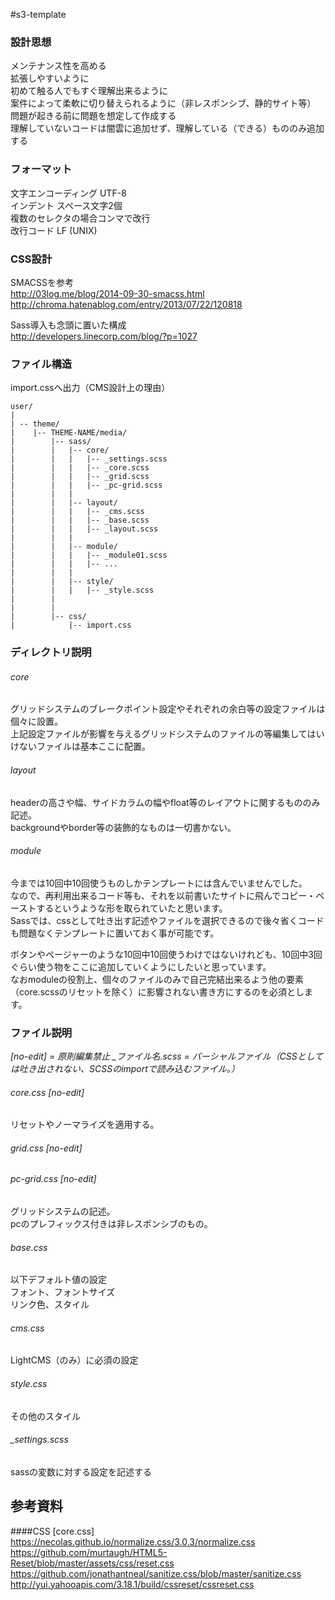 #s3-template

### 設計思想
メンテナンス性を高める  
拡張しやすいように  
初めて触る人でもすぐ理解出来るように  
案件によって柔軟に切り替えられるように（非レスポンシブ、静的サイト等）  
問題が起きる前に問題を想定して作成する  
理解していないコードは闇雲に追加せず、理解している（できる）もののみ追加する  


### フォーマット
文字エンコーディング UTF-8  
インデント スペース文字2個  
複数のセレクタの場合コンマで改行  
改行コード LF (UNIX)  


### CSS設計
SMACSSを参考  
http://03log.me/blog/2014-09-30-smacss.html  
http://chroma.hatenablog.com/entry/2013/07/22/120818  

Sass導入も念頭に置いた構成  
http://developers.linecorp.com/blog/?p=1027  


### ファイル構造
import.cssへ出力（CMS設計上の理由）  

```
user/
|
| -- theme/
|    |-- THEME-NAME/media/
|        |-- sass/
|        |   |-- core/
|        |   |   |-- _settings.scss
|        |   |   |-- _core.scss
|        |   |   |-- _grid.scss
|        |   |   |-- _pc-grid.scss
|        |   |
|        |   |-- layout/
|        |   |   |-- _cms.scss
|        |   |   |-- _base.scss
|        |   |   |-- _layout.scss
|        |   |
|        |   |-- module/
|        |   |   |-- _module01.scss
|        |   |   |-- ...
|        |   |
|        |   |-- style/
|        |   |   |-- _style.scss
|        |
|        |
|        |-- css/
|            |-- import.css
```


### ディレクトリ説明
###### core
グリッドシステムのブレークポイント設定やそれぞれの余白等の設定ファイルは個々に設置。  
上記設定ファイルが影響を与えるグリッドシステムのファイルの等編集してはいけないファイルは基本ここに配置。

###### layout  
headerの高さや幅、サイドカラムの幅やfloat等のレイアウトに関するもののみ記述。  
backgroundやborder等の装飾的なものは一切書かない。

###### module  
今までは10回中10回使うものしかテンプレートには含んでいませんでした。  
なので、再利用出来るコード等も、それを以前書いたサイトに飛んでコピー・ペーストするというような形を取られていたと思います。  
Sassでは、cssとして吐き出す記述やファイルを選択できるので後々省くコードも問題なくテンプレートに置いておく事が可能です。  
  
ボタンやページャーのような10回中10回使うわけではないけれども、10回中3回ぐらい使う物をここに追加していくようにしたいと思っています。  
なおmoduleの役割上、個々のファイルのみで自己完結出来るよう他の要素（core.scssのリセットを除く）に影響されない書き方にするのを必須とします。

### ファイル説明
*[no-edit] = 原則編集禁止*
*_ファイル名.scss = パーシャルファイル（CSSとしては吐き出されない、SCSSのimportで読み込むファイル。）*

###### core.css [no-edit]  
リセットやノーマライズを適用する。

###### grid.css [no-edit]  
###### pc-grid.css [no-edit]  
グリッドシステムの記述。  
pcのプレフィックス付きは非レスポンシブのもの。  

###### base.css  
以下デフォルト値の設定  
フォント、フォントサイズ  
リンク色、スタイル

###### cms.css  
LightCMS（のみ）に必須の設定

###### style.css  
その他のスタイル

###### \_settings.scss
sassの変数に対する設定を記述する

## 参考資料
####CSS [core.css]
https://necolas.github.io/normalize.css/3.0.3/normalize.css  
https://github.com/murtaugh/HTML5-Reset/blob/master/assets/css/reset.css  
https://github.com/jonathantneal/sanitize.css/blob/master/sanitize.css  
http://yui.yahooapis.com/3.18.1/build/cssreset/cssreset.css  
